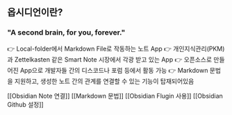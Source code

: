 ## 옵시디언이란?

### "A second brain, for you, forever."
👉 Local-folder에서 Markdown File로 작동하는 노트 App
👉 개인지식관리(PKM)과 Zettelkasten 같은 Smart Note 시장에서 각광 받고 있는 App
👉 오픈소스로 만들어진 App으로 개발자들 간의 디스코드나 포럼 등에서 활동 가능
👉 Markdown 문법을 지원하고, 생성한 노트 간의 관계를 연결할 수 있는 기능이 탑재되어있음

[[Obsidian Note 연결]]
[[Markdown 문법]]
[[Obsidian Flugin 사용]]
[[Obsidian Github 설정]]
